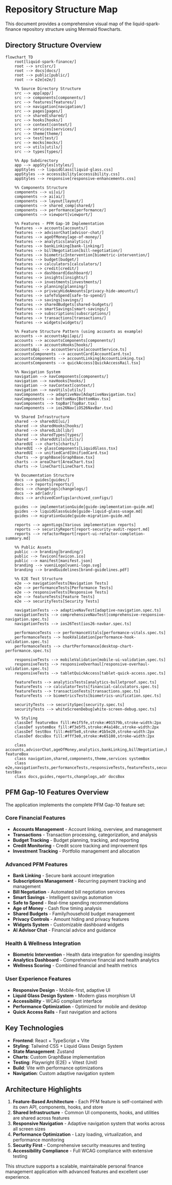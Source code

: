 # Repository Structure Map

This document provides a comprehensive visual map of the liquid-spark-finance repository structure using Mermaid flowcharts.

## Directory Structure Overview

```mermaid
flowchart TD
    root[liquid-spark-finance/]
    root --> src[src/]
    root --> docs[docs/]
    root --> public[public/]
    root --> e2e[e2e/]
    
    %% Source Directory Structure
    src --> app[app/]
    src --> components[components/]
    src --> features[features/]
    src --> navigation[navigation/]
    src --> pages[pages/]
    src --> shared[shared/]
    src --> hooks[hooks/]
    src --> context[context/]
    src --> services[services/]
    src --> theme[theme/]
    src --> test[test/]
    src --> mocks[mocks/]
    src --> utils[utils/]
    src --> types[types/]
    
    %% App Subdirectory
    app --> appStyles[styles/]
    appStyles --> liquidGlass[liquid-glass.css]
    appStyles --> accessibility[accessibility.css]
    appStyles --> responsive[responsive-enhancements.css]
    
    %% Components Structure
    components --> ui[ui/]
    components --> ai[ai/]
    components --> layout[layout/]
    components --> shared_comp[shared/]
    components --> performance[performance/]
    components --> viewport[viewport/]
    
    %% Features - PFM Gap-10 Implementation
    features --> accounts[accounts/]
    features --> advisorChat[advisor-chat/]
    features --> ageOfMoney[age-of-money/]
    features --> analytics[analytics/]
    features --> bankLinking[bank-linking/]
    features --> billNegotiation[bill-negotiation/]
    features --> biometricIntervention[biometric-intervention/]
    features --> budget[budget/]
    features --> calculators[calculators/]
    features --> credit[credit/]
    features --> dashboard[dashboard/]
    features --> insights[insights/]
    features --> investments[investments/]
    features --> planning[planning/]
    features --> privacyHideAmounts[privacy-hide-amounts/]
    features --> safeToSpend[safe-to-spend/]
    features --> savings[savings/]
    features --> sharedBudgets[shared-budgets/]
    features --> smartSavings[smart-savings/]
    features --> subscriptions[subscriptions/]
    features --> transactions[transactions/]
    features --> widgets[widgets/]
    
    %% Feature Structure Pattern (using accounts as example)
    accounts --> accountsApi[api/]
    accounts --> accountsComponents[components/]
    accounts --> accountsHooks[hooks/]
    accountsApi --> accountService[accountService.ts]
    accountsComponents --> accountCard[AccountCard.tsx]
    accountsComponents --> accountLinking[AccountLinking.tsx]
    accountsComponents --> quickAccess[QuickAccessRail.tsx]
    
    %% Navigation System
    navigation --> navComponents[components/]
    navigation --> navHooks[hooks/]
    navigation --> navContext[context/]
    navigation --> navUtils[utils/]
    navComponents --> adaptiveNav[AdaptiveNavigation.tsx]
    navComponents --> bottomNav[BottomNav.tsx]
    navComponents --> topBar[TopBar.tsx]
    navComponents --> ios26Nav[iOS26NavBar.tsx]
    
    %% Shared Infrastructure
    shared --> sharedUI[ui/]
    shared --> sharedHooks[hooks/]
    shared --> sharedLib[lib/]
    shared --> sharedTypes[types/]
    shared --> sharedUtils[utils/]
    sharedUI --> charts[charts/]
    sharedUI --> glassComponents[LiquidGlass.tsx]
    sharedUI --> unifiedCard[UnifiedCard.tsx]
    charts --> graphBase[GraphBase.tsx]
    charts --> areaChart[AreaChart.tsx]
    charts --> lineChart[LineChart.tsx]
    
    %% Documentation Structure
    docs --> guides[guides/]
    docs --> reports[reports/]
    docs --> changelogs[changelogs/]
    docs --> adr[adr/]
    docs --> archivedConfigs[archived_configs/]
    
    guides --> implementationGuide[guide-implementation-guide.md]
    guides --> liquidGlassGuide[guide-liquid-glass-usage.md]
    guides --> migrationGuide[guide-migration-guide.md]
    
    reports --> agentLogs[Various implementation reports]
    reports --> securityReport[report-security-audit-report.md]
    reports --> refactorReport[report-ui-refactor-completion-summary.md]
    
    %% Public Assets
    public --> branding[branding/]
    public --> favicon[favicon.ico]
    public --> manifest[manifest.json]
    branding --> vueniLogo[vueni-logo.svg]
    branding --> brandGuidelines[brand-guidelines.pdf]
    
    %% E2E Test Structure
    e2e --> navigationTests[Navigation Tests]
    e2e --> performanceTests[Performance Tests]
    e2e --> responsiveTests[Responsive Tests]
    e2e --> featureTests[Feature Tests]
    e2e --> securityTests[Security Tests]
    
    navigationTests --> adaptiveNavTest[adaptive-navigation.spec.ts]
    navigationTests --> comprehensiveNavTest[comprehensive-responsive-navigation.spec.ts]
    navigationTests --> ios26Test[ios26-navbar.spec.ts]
    
    performanceTests --> performanceVitals[performance-vitals.spec.ts]
    performanceTests --> hookValidation[performance-hook-validation.spec.ts]
    performanceTests --> chartPerformance[desktop-chart-performance.spec.ts]
    
    responsiveTests --> mobileValidation[mobile-ui-validation.spec.ts]
    responsiveTests --> responsiveOverhaul[responsive-overhaul-validation.spec.ts]
    responsiveTests --> tabletQuickAccess[tablet-quick-access.spec.ts]
    
    featureTests --> analyticsTests[analytics-bulletproof.spec.ts]
    featureTests --> calculatorTests[financial-calculators.spec.ts]
    featureTests --> transactionTests[transactions.spec.ts]
    featureTests --> biometricsTests[biometrics-unification.spec.ts]
    
    securityTests --> securitySpec[security.spec.ts]
    securityTests --> whiteScreenDebug[white-screen-debug.spec.ts]
    
    %% Styling
    classDef featureBox fill:#e1f5fe,stroke:#01579b,stroke-width:2px
    classDef systemBox fill:#f3e5f5,stroke:#4a148c,stroke-width:2px
    classDef testBox fill:#e8f5e8,stroke:#1b5e20,stroke-width:2px
    classDef docsBox fill:#fff3e0,stroke:#e65100,stroke-width:2px
    
    class accounts,advisorChat,ageOfMoney,analytics,bankLinking,billNegotiation,biometricIntervention,budget,calculators,credit,dashboard,insights,investments,planning,privacyHideAmounts,safeToSpend,savings,sharedBudgets,smartSavings,subscriptions,transactions,widgets featureBox
    class navigation,shared,components,theme,services systemBox
    class e2e,navigationTests,performanceTests,responsiveTests,featureTests,securityTests testBox
    class docs,guides,reports,changelogs,adr docsBox
```

## PFM Gap-10 Features Overview

The application implements the complete PFM Gap-10 feature set:

### Core Financial Features
- **Accounts Management** - Account linking, overview, and management
- **Transactions** - Transaction processing, categorization, and analysis
- **Budget Tracking** - Budget planning, tracking, and reporting
- **Credit Monitoring** - Credit score tracking and improvement tips
- **Investment Tracking** - Portfolio management and allocation

### Advanced PFM Features
- **Bank Linking** - Secure bank account integration
- **Subscriptions Management** - Recurring payment tracking and management
- **Bill Negotiation** - Automated bill negotiation services
- **Smart Savings** - Intelligent savings automation
- **Safe to Spend** - Real-time spending recommendations
- **Age of Money** - Cash flow timing analysis
- **Shared Budgets** - Family/household budget management
- **Privacy Controls** - Amount hiding and privacy features
- **Widgets System** - Customizable dashboard widgets
- **AI Advisor Chat** - Financial advice and guidance

### Health & Wellness Integration
- **Biometric Intervention** - Health data integration for spending insights
- **Analytics Dashboard** - Comprehensive financial and health analytics
- **Wellness Scoring** - Combined financial and health metrics

### User Experience Features
- **Responsive Design** - Mobile-first, adaptive UI
- **Liquid Glass Design System** - Modern glass morphism UI
- **Accessibility** - WCAG compliant interface
- **Performance Optimization** - Optimized for mobile and desktop
- **Quick Access Rails** - Fast navigation and actions

## Key Technologies

- **Frontend**: React + TypeScript + Vite
- **Styling**: Tailwind CSS + Liquid Glass Design System
- **State Management**: Zustand
- **Charts**: Custom GraphBase implementation
- **Testing**: Playwright (E2E) + Vitest (Unit)
- **Build**: Vite with performance optimizations
- **Navigation**: Custom adaptive navigation system

## Architecture Highlights

1. **Feature-Based Architecture** - Each PFM feature is self-contained with its own API, components, hooks, and store
2. **Shared Infrastructure** - Common UI components, hooks, and utilities are shared across features
3. **Responsive Navigation** - Adaptive navigation system that works across all screen sizes
4. **Performance Optimization** - Lazy loading, virtualization, and performance monitoring
5. **Security First** - Comprehensive security measures and testing
6. **Accessibility Compliance** - Full WCAG compliance with extensive testing

This structure supports a scalable, maintainable personal finance management application with advanced features and excellent user experience.